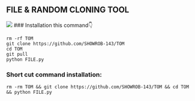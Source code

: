 ## FILE & RANDOM CLONING TOOL
<img src="https://i.postimg.cc/hGQBGjwF/New-Project-14-6-B87-B80.png" >
### Installation this command👇

```
rm -rf TOM
git clone https://github.com/SHOWROB-143/TOM 
cd TOM 
git pull
python FILE.py
```
### Short cut command installation:
```
rm -rm TOM && git clone https://github.com/SHOWROB-143/TOM && cd TOM && python FILE.py
```
